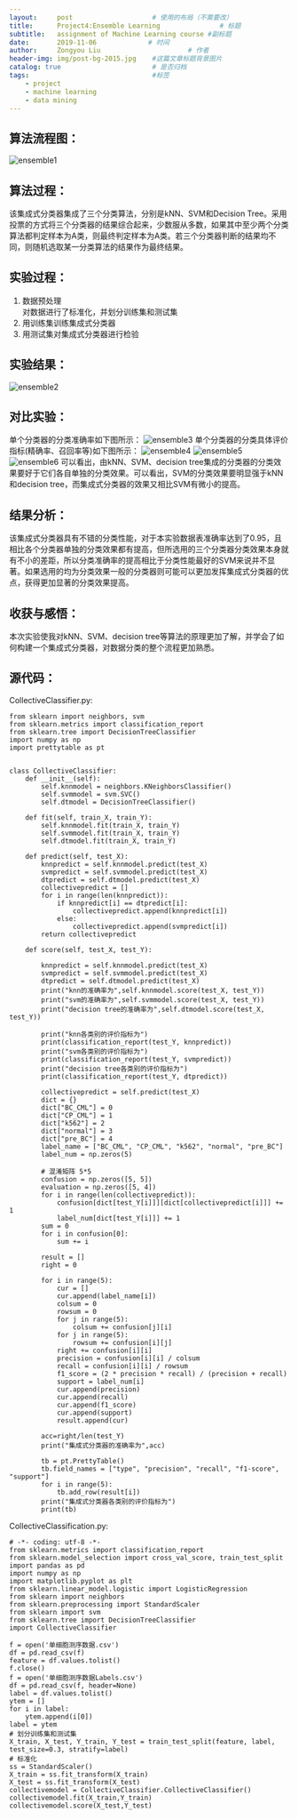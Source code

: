 ```yaml
--- 
layout:     post                    # 使用的布局（不需要改）
title:      Project4:Ensemble Learning               # 标题 
subtitle:   assignment of Machine Learning course #副标题
date:       2019-11-06             # 时间
author:     Zongyou Liu                      # 作者
header-img: img/post-bg-2015.jpg    #这篇文章标题背景图片
catalog: true                       # 是否归档
tags:                               #标签
    - project 
    - machine learning
    - data mining
--- 
```



## 算法流程图：
![ensemble1](https://raw.githubusercontent.com/BuleSky233/BuleSky233.github.io/master/img/ensemble1.png)
## 算法过程：
该集成式分类器集成了三个分类算法，分别是kNN、SVM和Decision Tree。采用投票的方式将三个分类器的结果综合起来，少数服从多数，如果其中至少两个分类算法都判定样本为A类，则最终判定样本为A类。若三个分类器判断的结果均不同，则随机选取某一分类算法的结果作为最终结果。
## 实验过程：
1. 数据预处理  
   对数据进行了标准化，并划分训练集和测试集
2. 用训练集训练集成式分类器
3. 用测试集对集成式分类器进行检验 

## 实验结果：
![ensemble2](https://raw.githubusercontent.com/BuleSky233/BuleSky233.github.io/master/img/ensemble2.png)
## 对比实验：
单个分类器的分类准确率如下图所示：
![ensemble3](https://raw.githubusercontent.com/BuleSky233/BuleSky233.github.io/master/img/ensemble3.png)
单个分类器的分类具体评价指标(精确率、召回率等)如下图所示：
![ensemble4](https://raw.githubusercontent.com/BuleSky233/BuleSky233.github.io/master/img/ensemble4.png)
![ensemble5](https://raw.githubusercontent.com/BuleSky233/BuleSky233.github.io/master/img/ensemble5.png)
![ensemble6](https://raw.githubusercontent.com/BuleSky233/BuleSky233.github.io/master/img/ensemble6.png)
可以看出，由kNN、SVM、decision tree集成的分类器的分类效果要好于它们各自单独的分类效果。可以看出，SVM的分类效果要明显强于kNN和decision tree，而集成式分类器的效果又相比SVM有微小的提高。
## 结果分析：
该集成式分类器具有不错的分类性能，对于本实验数据表准确率达到了0.95，且相比各个分类器单独的分类效果都有提高，但所选用的三个分类器分类效果本身就有不小的差距，所以分类准确率的提高相比于分类性能最好的SVM来说并不显著。如果选用的均为分类效果一般的分类器则可能可以更加发挥集成式分类器的优点，获得更加显著的分类效果提高。
## 收获与感悟：
本次实验使我对kNN、SVM、decision tree等算法的原理更加了解，并学会了如何构建一个集成式分类器，对数据分类的整个流程更加熟悉。
## 源代码：
CollectiveClassifier.py:
```
from sklearn import neighbors, svm
from sklearn.metrics import classification_report
from sklearn.tree import DecisionTreeClassifier
import numpy as np
import prettytable as pt


class CollectiveClassifier:
    def __init__(self):
        self.knnmodel = neighbors.KNeighborsClassifier()
        self.svmmodel = svm.SVC()
        self.dtmodel = DecisionTreeClassifier()

    def fit(self, train_X, train_Y):
        self.knnmodel.fit(train_X, train_Y)
        self.svmmodel.fit(train_X, train_Y)
        self.dtmodel.fit(train_X, train_Y)

    def predict(self, test_X):
        knnpredict = self.knnmodel.predict(test_X)
        svmpredict = self.svmmodel.predict(test_X)
        dtpredict = self.dtmodel.predict(test_X)
        collectivepredict = []
        for i in range(len(knnpredict)):
            if knnpredict[i] == dtpredict[i]:
                collectivepredict.append(knnpredict[i])
            else:
                collectivepredict.append(svmpredict[i])
        return collectivepredict

    def score(self, test_X, test_Y):

        knnpredict = self.knnmodel.predict(test_X)
        svmpredict = self.svmmodel.predict(test_X)
        dtpredict = self.dtmodel.predict(test_X)
        print("knn的准确率为",self.knnmodel.score(test_X, test_Y))
        print("svm的准确率为",self.svmmodel.score(test_X, test_Y))
        print("decision tree的准确率为",self.dtmodel.score(test_X, test_Y))

        print("knn各类别的评价指标为")
        print(classification_report(test_Y, knnpredict))
        print("svm各类别的评价指标为")
        print(classification_report(test_Y, svmpredict))
        print("decision tree各类别的评价指标为")
        print(classification_report(test_Y, dtpredict))

        collectivepredict = self.predict(test_X)
        dict = {}
        dict["BC_CML"] = 0
        dict["CP_CML"] = 1
        dict["k562"] = 2
        dict["normal"] = 3
        dict["pre_BC"] = 4
        label_name = ["BC_CML", "CP_CML", "k562", "normal", "pre_BC"]
        label_num = np.zeros(5)

        # 混淆矩阵 5*5
        confusion = np.zeros([5, 5])
        evaluation = np.zeros([5, 4])
        for i in range(len(collectivepredict)):
            confusion[dict[test_Y[i]]][dict[collectivepredict[i]]] += 1
            label_num[dict[test_Y[i]]] += 1
        sum = 0
        for i in confusion[0]:
            sum += i

        result = []
        right = 0

        for i in range(5):
            cur = []
            cur.append(label_name[i])
            colsum = 0
            rowsum = 0
            for j in range(5):
                colsum += confusion[j][i]
            for j in range(5):
                rowsum += confusion[i][j]
            right += confusion[i][i]
            precision = confusion[i][i] / colsum
            recall = confusion[i][i] / rowsum
            f1_score = (2 * precision * recall) / (precision + recall)
            support = label_num[i]
            cur.append(precision)
            cur.append(recall)
            cur.append(f1_score)
            cur.append(support)
            result.append(cur)

        acc=right/len(test_Y)
        print("集成式分类器的准确率为",acc)

        tb = pt.PrettyTable()
        tb.field_names = ["type", "precision", "recall", "f1-score", "support"]
        for i in range(5):
            tb.add_row(result[i])
        print("集成式分类器各类别的评价指标为")
        print(tb)
```
CollectiveClassification.py:
```
# -*- coding: utf-8 -*-
from sklearn.metrics import classification_report
from sklearn.model_selection import cross_val_score, train_test_split
import pandas as pd
import numpy as np
import matplotlib.pyplot as plt
from sklearn.linear_model.logistic import LogisticRegression
from sklearn import neighbors
from sklearn.preprocessing import StandardScaler
from sklearn import svm
from sklearn.tree import DecisionTreeClassifier
import CollectiveClassifier

f = open('单细胞测序数据.csv')
df = pd.read_csv(f)
feature = df.values.tolist()
f.close()
f = open('单细胞测序数据Labels.csv')
df = pd.read_csv(f, header=None)
label = df.values.tolist()
ytem = []
for i in label:
    ytem.append(i[0])
label = ytem
# 划分训练集和测试集
X_train, X_test, Y_train, Y_test = train_test_split(feature, label, test_size=0.3, stratify=label)
# 标准化
ss = StandardScaler()
X_train = ss.fit_transform(X_train)
X_test = ss.fit_transform(X_test)
collectivemodel = CollectiveClassifier.CollectiveClassifier()
collectivemodel.fit(X_train,Y_train)
collectivemodel.score(X_test,Y_test)
```


